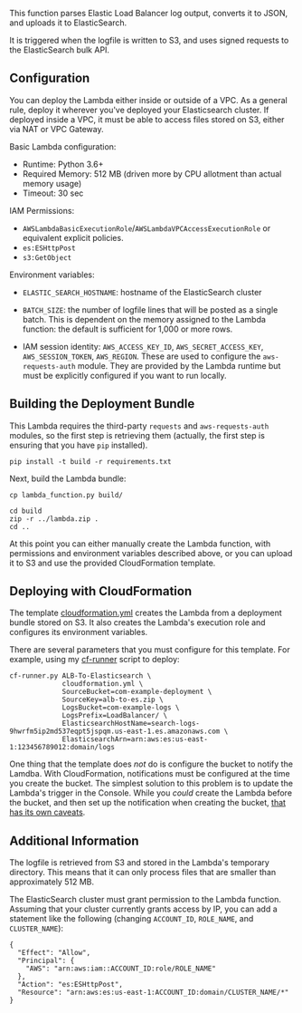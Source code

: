 This function parses Elastic Load Balancer log output, converts it to JSON, and uploads it to ElasticSearch.

It is triggered when the logfile is written to S3, and uses signed requests to the ElasticSearch bulk API.


## Configuration

You can deploy the Lambda either inside or outside of a VPC. As a general rule, deploy it wherever you've
deployed your Elasticsearch cluster. If deployed inside a VPC, it must be able to access files stored on
S3, either via NAT or VPC Gateway. 

Basic Lambda configuration:

  * Runtime: Python 3.6+
  * Required Memory: 512 MB (driven more by CPU allotment than actual memory usage)
  * Timeout: 30 sec

IAM Permissions:

* `AWSLambdaBasicExecutionRole`/`AWSLambdaVPCAccessExecutionRole` or equivalent explicit policies.
* `es:ESHttpPost`
* `s3:GetObject`

Environment variables:

* `ELASTIC_SEARCH_HOSTNAME`: hostname of the ElasticSearch cluster

* `BATCH_SIZE`: the number of logfile lines that will be posted as a single batch. This is dependent on
  the memory assigned to the Lambda function: the default is sufficient for 1,000 or more rows.

* IAM session identity: `AWS_ACCESS_KEY_ID`, `AWS_SECRET_ACCESS_KEY`, `AWS_SESSION_TOKEN`, `AWS_REGION`.
  These are used to configure the `aws-requests-auth` module. They are provided by the Lambda runtime
  but must be explicitly configured if you want to run locally.


## Building the Deployment Bundle

This Lambda requires the third-party `requests` and `aws-requests-auth` modules, so the first step is
retrieving them (actually, the first step is ensuring that you have `pip` installed).

```
pip install -t build -r requirements.txt
```

Next, build the Lambda bundle:

```
cp lambda_function.py build/

cd build
zip -r ../lambda.zip .
cd ..
```

At this point you can either manually create the Lambda function, with permissions and
environment variables described above, or you can upload it to S3 and use the provided
CloudFormation template.


## Deploying with CloudFormation

The template [cloudformation.yml](cloudformation.yml) creates the Lambda from a deployment
bundle stored on S3.  It also creates the Lambda's execution role and configures its
environment variables.

There are several parameters that you must configure for this template. For example, using
my [cf-runner](../../utils/cf-runner.py) script to deploy:

```
cf-runner.py ALB-To-Elasticsearch \
             cloudformation.yml \
             SourceBucket=com-example-deployment \
             SourceKey=alb-to-es.zip \
             LogsBucket=com-example-logs \
             LogsPrefix=LoadBalancer/ \
             ElasticsearchHostName=search-logs-9hwrfm5ip2md537eqpt5jspqm.us-east-1.es.amazonaws.com \
             ElasticsearchArn=arn:aws:es:us-east-1:123456789012:domain/logs
```

One thing that the template does _not_ do is configure the bucket to notify the Lamdba.
With CloudFormation, notifications must be configured at the time you create the bucket.
The simplest solution to this problem is to update the Lambda's trigger in the Console.
While you _could_ create the Lambda before the bucket, and then set up the notification
when creating the bucket, [that has its own caveats](https://docs.aws.amazon.com/AWSCloudFormation/latest/UserGuide/aws-properties-s3-bucket-notificationconfig.html).


## Additional Information

The logfile is retrieved from S3 and stored in the Lambda's temporary directory. This means
that it can only process files that are smaller than approximately 512 MB.

The ElasticSearch cluster must grant permission to the Lambda function. Assuming that your
cluster currently grants access by IP, you can add a statement like the following (changing
`ACCOUNT_ID`, `ROLE_NAME`, and `CLUSTER_NAME`):

```
{
  "Effect": "Allow",
  "Principal": {
    "AWS": "arn:aws:iam::ACCOUNT_ID:role/ROLE_NAME"
  },
  "Action": "es:ESHttpPost",
  "Resource": "arn:aws:es:us-east-1:ACCOUNT_ID:domain/CLUSTER_NAME/*"
}
```
